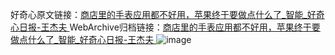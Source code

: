 好奇心原文链接：[商店里的手表应用都不好用，苹果终于要做点什么了_智能_好奇心日报-王杰夫 ](https://www.qdaily.com/articles/10429.html)
WebArchive归档链接：[商店里的手表应用都不好用，苹果终于要做点什么了_智能_好奇心日报-王杰夫 ](http://web.archive.org/web/20190623160325/https://www.qdaily.com/articles/10429.html)
![image](http://ww3.sinaimg.cn/large/007d5XDply1g3wflmwdfqj30u03ste7n)